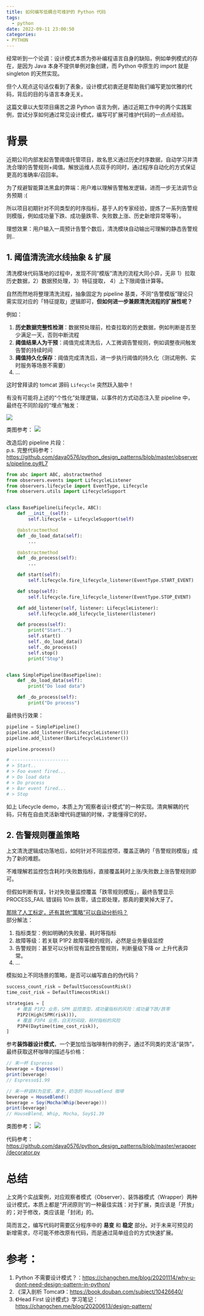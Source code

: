 ```yaml
---
title: 如何编写低耦合可维护的 Python 代码
tags:
  - python
date: 2022-09-11 23:00:50
categories:
- PYTHON
---
```



经常听到一个论调：设计模式本质为弥补编程语言自身的缺陷，例如单例模式的存在，是因为 Java 本身不提供单例对象创建，而 Python 中原生的 import 就是 singleton 的天然实现。

但个人观点这句话仅看到了表象，设计模式初衷还是帮助我们编写更加优雅的代码，背后的目的与语言本身无关。

这篇文章以大型项目痛苦之源 Python 语言为例，通过近期工作中的两个实践案例，尝试分享如何通过常见设计模式，编写可扩展可维护代码的一点点经验。

<!--more-->

# 背景
近期公司内部发起告警阈值托管项目，故名思义通过历史时序数据，自动学习并清洗合理的告警规则+阈值。解放运维人员双手的同时，通过程序自动化的方式保证更高的准确率/召回率。

为了规避智能算法黑盒的弊端：用户难以理解告警触发逻辑，进而一步无法调节业务预期 :(

所以项目初期针对不同类型的时序指标，基于人的专家经验，提炼了一系列告警规则模版，例如成功量下跌、成功量跌零、失败数上涨、历史新增异常等等）。

理想效果：用户输入一周预计告警个数后，清洗模块自动输出可理解的静态告警规则.. 

## 1. 阈值清洗流水线抽象 & 扩展
清洗模块代码落地的过程中，发现不同“模版”清洗的流程大同小异，无非 1）拉取历史数据，2）数据预处理，3）特征提取， 4）上下限阈值计算等。

自然而然地将整理清洗流程，抽象固定为 pipeline 基类，不同“告警模版”理论只需实现对应的「特征提取」逻辑即可，**但如何进一步兼顾清洗流程的扩展性呢？**

例如：
1. **历史数据完整性检测**：数据预处理前，检查拉取的历史数据，例如判断是否至少满足一天，否则中断流程
2. **阈值结果人为干预**：阈值完成清洗后，人工微调告警规则，例如调整夜间触发告警的持续时间
4. **阈值持久化保存**：阈值完成清洗后，进一步执行阈值的持久化（测试用例、实时服务等场景不需要）
5. ...

这时曾拜读的 tomcat 源码 `Lifecycle` 突然跃入脑中！

有没有可能将上述的“个性化”处理逻辑，以事件的方式动态注入至 pipeline 中，最终在不同阶段的“埋点”触发：

![](../images/blog/2021-09-04-jvm-note/16628836309525.jpg)

类图参考：
![](../images/blog/2021-09-04-jvm-note/16628856341583.jpg)



改造后的 pipeline 片段：   
p.s. 完整代码参考：https://github.com/daya0576/python_design_patterns/blob/master/observers/pipeline.py#L7
```python
from abc import ABC, abstractmethod
from observers.events import LifecycleListener
from observers.lifecycle import EventType, Lifecycle
from observers.utils import LifecycleSupport


class BasePipeline(Lifecycle, ABC):
    def __init__(self):
        self.lifecycle = LifecycleSupport(self)

    @abstractmethod
    def _do_load_data(self):
        ...

    @abstractmethod
    def _do_process(self):
        ...

    def start(self):
        self.lifecycle.fire_lifecycle_listener(EventType.START_EVENT)

    def stop(self):
        self.lifecycle.fire_lifecycle_listener(EventType.STOP_EVENT)

    def add_listener(self, listener: LifecycleListener):
        self.lifecycle.add_lifecycle_listener(listener)

    def process(self):
        print("Start..")
        self.start()
        self._do_load_data()
        self._do_process()
        self.stop()
        print("Stop")


class SimplePipeline(BasePipeline):
    def _do_load_data(self):
        print("Do load data")

    def _do_process(self):
        print("Do process")
```

最终执行效果：
```python
pipeline = SimplePipeline()
pipeline.add_listener(FooLifecycleListener())
pipeline.add_listener(BarLifecycleListener())

pipeline.process()

# ---------------------
# > Start..
# > Foo event fired...
# > Do load data
# > Do process
# > Bar event fired...
# > Stop
```

如上 Lifecycle demo，本质上为“观察者设计模式”的一种实现。清爽解耦的代码，只有在自由灵活新增代码逻辑的时候，才能懂得它的好。

## 2. 告警规则覆盖策略

上文清洗逻辑成功落地后，如何针对不同监控项，覆盖正确的「告警规则模版」成为了新的难题。

不难理解若监控包含耗时/失败数指标，直接覆盖耗时上涨/失败数上涨告警规则即可。

但假如判断有误，针对失败量监控覆盖「跌零规则模版」，最终告警显示 PROCESS_FAIL 错误码 10m 跌零，请立即处理，那真的要笑掉大牙了。   

<u>那除了人工标定，还有其他“策略”可以自动分析吗？</u>   
部分解法：
1. 指标类型：例如明确的失败量、耗时等指标
2. 故障等级：若关联 P1P2 故障等极的规则，必然是业务量级监控
3. 告警规则：甚至可以分析现有监控告警规则，判断量级下降 or 上升代表异常。
4. ... 

模拟如上不同场景的策略，是否可以编写直白的伪代码？
```python
success_count_risk = DefaultSuccessCountRisk()
time_cost_risk = DefaultTimecostRisk()

strategies = [
    # 覆盖 P1P2 业务，SPM 监控类型，成功量指标的风险：成功量下跌/跌零
    P1P2(High(SPM(risk))),
    # 覆盖 P3P4 业务，白天时间段，耗时指标的风险
    P3P4(Daytime(time_cost_risk)),
]
```

参考**装饰器设计模式**，一个更加恰当咖啡制作的例子，通过不同类的灵活“装饰”，最终获取这杯咖啡的描述与价格：
```java
// 来一杯 Espresso
beverage = Espresso()
print(beverage)
// Espresso$1.99

// 来一杯调料为豆浆，摩卡，奶泡的 HouseBlend 咖啡
beverage = HouseBlend()
beverage = Soy(Mocha(Whip(beverage)))
print(beverage)
// HouseBlend, Whip, Mocha, Soy$1.39
```

类图参考：
![](../images/blog/2021-09-04-jvm-note/16629030758513.jpg)

代码参考：https://github.com/daya0576/python_design_patterns/blob/master/wrapper/decorator.py


# 总结

上文两个实战案例，对应观察者模式（Observer）、装饰器模式（Wrapper）两种设计模式，本质上都是“开闭原则”的一种最佳实践：对于扩展，类应该是「开放」的；对于修改，类应该是「封闭」的。

简而言之，编写代码时需要区分程序中的 **易变** 和 **稳定** 部分。对于未来可预见的新增需求，尽可能不修改原有代码，而是通过简单组合的方式快速扩展。


# 参考：
1. Python 不需要设计模式？：https://changchen.me/blog/20201114/why-u-dont-need-design-pattern-in-python/
2. 《深入剖析 Tomcat》：https://book.douban.com/subject/10426640/
3. 《Head First 设计模式》学习笔记：https://changchen.me/blog/20200613/design-pattern/


